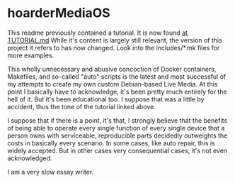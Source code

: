 hoarderMediaOS
==============

This readme previously contained a tutorial. It is now found
[at TUTORIAL.md](https://github.com/cmotc/hoarderMediaOS/blob/master/TUTORIAL.md)
While it's content is largely still relevant, the version of this project it
refers to has now changed. Look into the includes/*.mk files for more examples.

This wholly unnecessary and abusive concoction of Docker containers, Makefiles,
and so-called "auto" scripts is the latest and most successful of my attempts to
create my own custom Debian-based Live Media. At this point I basically have to
acknowledge, it's been pretty much entirely for the hell of it. But it's been
educational too. I suppose that was a little by accident, thus the tone of the
tutorial linked above.

I suppose that if there is a point, it's that, I strongly believe that the
benefits of being able to operate every single function of every single device
that a person owns with serviceable, reproducible parts decidedly outweights
the costs in basically every scenario. In some cases, like auto repair, this
is widely accepted. But in other cases very consequential cases, it's not even
acknowledged.

I am a very slow essay writer.

